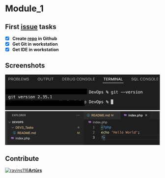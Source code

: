 # Module_1
## First [issue](#1) tasks
- [x] **Create [repo](/ravins116/DEV3_Tasks) in Github**
- [x] **Get Git in workstation**
- [x] **Get IDE in workstation**

## Screenshots
![Get Git in workstation](/module_1/img/screen_1.png)
![Get IDE in workstation](/module_1/img/screen_2.png)
## Contribute
[![ravins116](https://contrib.rocks/image?repo=ravins116/DEV3_Tasks)**Artūrs**](https://github.com/ravins116/DEV3_Tasks/graphs/contributors)